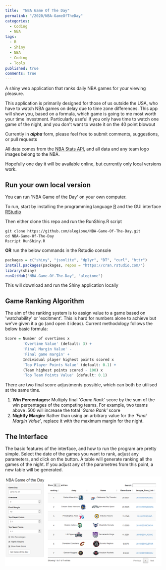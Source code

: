 ```yaml
---
title:  "NBA Game Of The Day"
permalink: "/2020/NBA-GameOfTheDay"
categories:
  - Coding
  - NBA
tags:
  - R
  - Shiny
  - NBA
  - Coding
  - Tools
published: true
comments: true
---
```


A shiny web application that ranks daily NBA games for your viewing pleasure.

This application is primarily designed for those of us outside the USA, who have to watch NBA games on delay due to time zone differences.
This app will show you, based on a formula, which game is going to me most worth your time investment.
Particularly useful if you only have time to watch one game of the night, and you don't want to waste it on the 40 point blowout




Currently in **_alpha_** form, please feel free to submit comments, suggestions, or pull requests

All data comes from the [NBA Stats API](https://stats.nba.com/), and all data and any team logo images belong to the NBA.

 Hopefully one day it will be available online, but currently only local versions work.

## Run your own local version

You can run 'NBA Game of the Day' on your own computer.

To run, start by installing the programming language [R](https://cran.rstudio.com/) and the GUI interface [RStudio](https://rstudio.com/products/rstudio/download/)

Then either clone this repo and run the RunShiny.R script

```terminal
git clone https://github.com/alegione/NBA-Game-Of-The-Day.git
cd NBA-Game-Of-The-Day
Rscript RunShiny.R
```

__OR__ run the below commands in the Rstudio console
```R
packages = c("shiny", "jsonlite", "dplyr", "DT", "curl", "httr")
install.packages(packages, repos = "https://cran.rstudio.com/")
library(shiny)
runGitHub("NBA-Game-Of-The-Day", "alegione")
```

This will download and run the Shiny application locally

## Game Ranking Algorithm

The aim of the ranking system is to assign value to a game based on 'watchability' or 'excitment'. This is hard for numbers alone to achieve but we've given it a go (and open it ideas). Current methodology follows the below basic formula:

```R
Score = Number of overtimes x
        'Overtime Value' (default: 3) +
        'Final Margin Value' -
        'Final game margin' +
        Individual player highest points scored x
        'Top Player Points Value' (default: 0.1) +
        (Team highest points scored - 100) x
        'Top Team Points Value' (default: 0.1)
```

There are two final score adjustments possible, which can both be utilised at the same time.

1) **Win Percentages:** Multiply final *'Game Rank'* score by the sum of the win percentages of the competing teams.
For example, two teams above .500 will increase the total *'Game Rank'* score
2) **Nightly Margin:** Rather than using an arbitrary value for the *'Final Margin Value'*, replace it with the maximum margin for the night.

## The Interface
The basic features of the interface, and how to run the program are pretty simple. Select the date of the games you want to rank, adjust any parameters, and click on the button. A table will generate ranking all the games of the night. If you adjust any of the parametres from this point, a new table will be generated.


![](images/NBA-GameOfTheDay-ExampleTable.png "Example of program interface")
